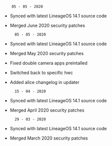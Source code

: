         05 - 05 - 2020
* Synced with latest LineageOS 14.1 source code
* Merged June 2020 security patches

        05 - 05 - 2020
* Synced with latest LineageOS 14.1 source code
* Merged May 2020 security patches
* Fixed double camera apps preintalled
* Switched back to specific hwc
* Added alice changelog in updater

        15 - 04 - 2020
* Synced with latest LineageOS 14.1 source code
* Merged April 2020 security patches

        29 - 03 - 2020
* Synced with latest LineageOS 14.1 source code
* Merged March 2020 security patches
